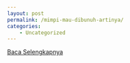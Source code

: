 ```yaml
---
layout: post
permalink: /mimpi-mau-dibunuh-artinya/
categories:
    - Uncategorized
---
```


[Baca Selengkapnya](/06)